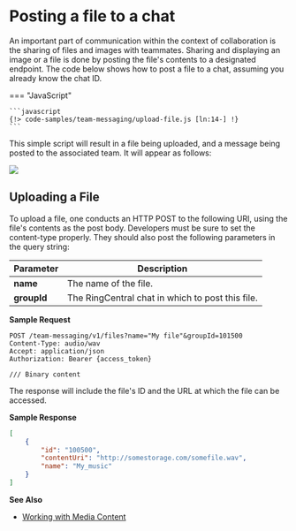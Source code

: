 # Posting a file to a chat

An important part of communication within the context of collaboration is the sharing of files and images with teammates. Sharing and displaying an image or a file is done by posting the file's contents to a designated endpoint. The code below shows how to post a file to a chat, assuming you already know the chat ID. 

=== "JavaScript" 

    ```javascript
    {!> code-samples/team-messaging/upload-file.js [ln:14-] !}
    ```

This simple script will result in a file being uploaded, and a message being posted to the associated team. It will appear as follows:

<img src="../simple-file.png" class="img-fluid">

## Uploading a File

To upload a file, one conducts an HTTP POST to the following URI, using the file's contents as the post body. Developers must be sure to set the content-type properly. They should also post the following parameters in the query string:

| Parameter | Description |
|-|-|
| **name** | The name of the file. |
| **groupId** | The RingCentral chat in which to post this file. |

**Sample Request**

```http
POST /team-messaging/v1/files?name="My file"&groupId=101500
Content-Type: audio/wav
Accept: application/json
Authorization: Bearer {access_token}

/// Binary content
```

The response will include the file's ID and the URL at which the file can be accessed.

**Sample Response**

```json
[
    {
        "id": "100500",
        "contentUri": "http://somestorage.com/somefile.wav",
        "name": "My_music"
    }
]
```

**See Also**

* [Working with Media Content](../../../basics/media/)

